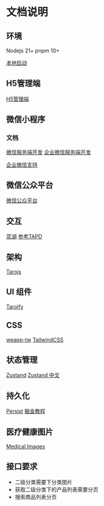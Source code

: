 # 文档说明

## 环境

Nodejs 21+
pnpm 10+

[本地启动](http://localhost:10086/index#/pages/index/index)

## H5管理端

[H5管理端](https://testpay.eh-med.com/zhfy/login)

## 微信小程序

### 文档

[微信服务端开发](https://developers.weixin.qq.com/miniprogram/dev/OpenApiDoc/)
[企业微信服务端开发](https://developer.work.weixin.qq.com/document/path/91201)

[企业微信支持](https://github.com/NervJS/taro-plugin-platform-weapp-qy)

## 微信公众平台

[微信公众平台](https://mp.weixin.qq.com/wxamp/home/guide?token=531739113&lang=zh_CN)

## 交互

[蓝湖](https://lanhuapp.com/web/#/item/project/stage?tid=ecd6277c-7331-439f-ae24-97fec186afb0&pid=3e60b410-3139-4450-a014-ba1c098c5517)
[参考TAPD](https://www.tapd.cn/tapd_fe/65038933/story/detail/1165038933001001137)

## 架构

[Tarojs](https://docs.taro.zone/docs/)

## UI 组件

[Taroify](https://taroify.github.io/taroify.com/introduce/)

## CSS

[weapp-tw](https://weapp-tw.icebreaker.top/docs/quick-start/v4/taro-vite)
[TailwindCSS](https://tailwindcss.com/)

## 状态管理

[Zustand](https://github.com/pmndrs/zustand)
[Zustand 中文](https://awesomedevin.github.io/zustand-vue/docs/introduce/start/zustand)

## 持久化

[Persist](https://zustand.docs.pmnd.rs/middlewares/persist)
[掘金教程](https://juejin.cn/post/7406247350668804105)

## 医疗健康图片

[Medical Images](https://www.svgrepo.com/collection/medical-and-health/)

## 接口要求

- 二级分类需要下分类图片
- 获取二级分类下的产品列表需要分页
- 搜索商品列表分页

